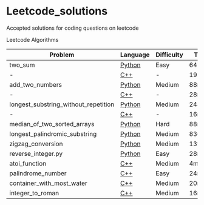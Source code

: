 # Leetcode_solutions
Accepted solutions for coding questions on leetcode

Leetcode Algorithms

Problem| Language | Difficulty| Time| Size
-------|----------|-----------|-----|------
two_sum|[Python](https://github.com/Marcus-Jon/Leetcode_solutions/blob/master/solutions/1_two_sum.py)|Easy|6472ms|n/a
-|[C++](https://github.com/Marcus-Jon/Leetcode_solutions/blob/master/solutions/1_two_sum.cpp)|-|192ms|9.1MB
add_two_numbers|[Python](https://github.com/Marcus-Jon/Leetcode_solutions/blob/master/solutions/2_add_two_numbers.py)|Medium|88ms|11.9MB
-|[C++](https://github.com/Marcus-Jon/Leetcode_solutions/blob/master/solutions/2_add_two_numbers.cpp)|-|28ms|10.4MB
longest_substring_without_repetition|[Python](https://github.com/Marcus-Jon/Leetcode_solutions/blob/master/solutions/3_longest_string_without_rep.py)|Medium|248ms|12.9MB
-|[C++](https://github.com/Marcus-Jon/Leetcode_solutions/blob/master/solutions/3_longest_string_without_rep.cpp)|-|16ms|9.2MB
median_of_two_sorted_arrays|[Python](https://github.com/Marcus-Jon/Leetcode_solutions/blob/master/solutions/4_median_of_two_sorted_arrays.py)|Hard|88ms|11.9MB
longest_palindromic_substring|[Python](https://github.com/Marcus-Jon/Leetcode_solutions/blob/master/solutions/5_longest_palindromic_substring.py)|Medium|836ms|11.9MB
zigzag_conversion|[Python](https://github.com/Marcus-Jon/Leetcode_solutions/blob/master/solutions/6_zigzag_conversion.py)|Medium|1396ms|18.5MB
reverse_integer.py|[Python](https://github.com/Marcus-Jon/Leetcode_solutions/blob/master/solutions/7_reverse_int.py)|Easy|28ms|11.9MB
atoi_function|[C++](https://github.com/Marcus-Jon/Leetcode_solutions/blob/master/solutions/8_atoi_function.cpp)|Medium|4ms|8.5MB
palindrome_number|[C++](https://github.com/Marcus-Jon/Leetcode_solutions/blob/master/solutions/9_palindrome_number.cpp)|Easy|24ms|8.1MB
container_with_most_water|[C++](https://github.com/Marcus-Jon/Leetcode_solutions/blob/master/solutions/11_container_with_most_water.cpp)|Medium|20ms|9.8MB
integer_to_roman|[C++](https://github.com/Marcus-Jon/Leetcode_solutions/blob/master/solutions/12_int_to_roman.cpp)|Medium|16ms|8.4MB
